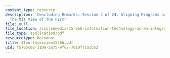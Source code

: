 ```yaml
---
content_type: resource
description: 'Concluding Remarks: Session 4 of 24. Aligning Programs and Processes.
  The MIT View of The Firm'
file: null
file_location: /coursemedia/15-566-information-technology-as-an-integrating-force-in-manufacturing-spring-2003/f5705c0211002a759f677019f71a3b52_4fourthsession15566.pdf
file_type: application/pdf
resourcetype: Document
title: 4fourthsession15566.pdf
uid: f5705c02-1100-2a75-9f67-7019f71a3b52
---
```

